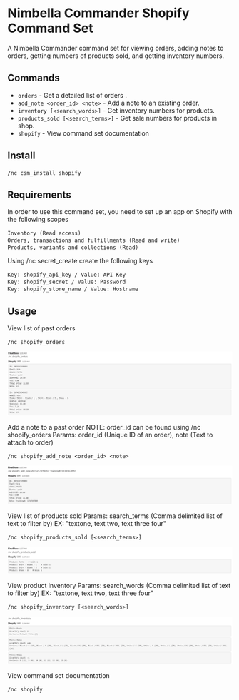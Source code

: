 # Nimbella Commander Shopify Command Set
A Nimbella Commander command set for viewing orders, adding notes to orders, getting numbers of products sold,  and getting inventory numbers. 

## Commands
- `orders` - Get a detailed list of orders .
- `add_note <order_id> <note>` - Add a note to an existing order.
- `inventory [<search_words>]` - Get inventory numbers for products.
- `products_sold [<search_terms>]` - Get sale numbers for products in shop.
- `shopify` - View command set documentation

## Install
```
/nc csm_install shopify
```

## Requirements


In order to use this command set, you need to set up an app on Shopify with the following scopes
```
Inventory (Read access)
Orders, transactions and fulfillments (Read and write)
Products, variants and collections (Read)
```
Using /nc secret_create create the following keys
```
Key: shopify_api_key / Value: API Key
Key: shopify_secret / Value: Password
Key: shopify_store_name / Value: Hostname
```

## Usage

View list of past orders
```
/nc shopify_orders
```
![Shopify orders command](https://raw.githubusercontent.com/nimbella/command-sets/master/shopify/screenshots/orders.PNG)

Add a note to a past order
NOTE: order_id can be found using /nc shopify_orders
Params: order_id (Unique ID of an order), note (Text to attach to order)
```
/nc shopify_add_note <order_id> <note>
```
![Shopify add note command](https://raw.githubusercontent.com/nimbella/command-sets/master/shopify/screenshots/addNote.PNG)

View list of products sold
Params: search_terms (Comma delimited list of text to filter by) EX: "textone, text two, text three four"
```
/nc shopify_products_sold [<search_terms>]
```
![Shopify products sold command](https://raw.githubusercontent.com/nimbella/command-sets/master/shopify/screenshots/productsSold.PNG)

View product inventory
Params: search_words (Comma delimited list of text to filter by) EX: "textone, text two, text three four"
```
/nc shopify_inventory [<search_words>]
```
![Shopify inventory command](https://raw.githubusercontent.com/nimbella/command-sets/master/shopify/screenshots/inventory.PNG)

View command set documentation
```
/nc shopify
```
